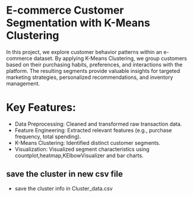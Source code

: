 # E-commerce Customer Segmentation with K-Means Clustering

In this project, we explore customer behavior patterns within an e-commerce dataset. By applying K-Means Clustering, we group customers based on their purchasing habits, preferences, and interactions with the platform. The resulting segments provide valuable insights for targeted marketing strategies, personalized recommendations, and inventory management.

Key Features:
==============

- Data Preprocessing: Cleaned and transformed raw transaction data.
- Feature Engineering: Extracted relevant features (e.g., purchase frequency, total spending).
- K-Means Clustering: Identified distinct customer segments.
- Visualization: Visualized segment characteristics using countplot,heatmap,KElbowVisualizer and bar charts.

## save the cluster in new csv file
- save the cluster info in Cluster_data.csv
